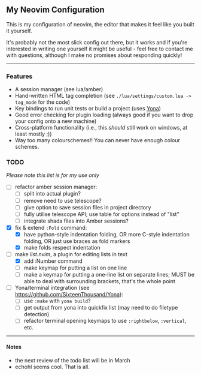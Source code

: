 ## My Neovim Configuration

This is my configuration of neovim, the editor that makes it feel like you 
built it yourself.

It's probably not the most slick config out there, but it works and if you're
interested in writing one yourself it might be useful - feel free to contact
me with questions, although I make no promises about responding quickly!

---

### Features

- A session manager (see lua/amber)
- Hand-written HTML tag completion (see `./lua/settings/custom.lua -> 
  tag_mode` for the code)
- Key bindings to run unit tests or build a project (uses 
  [Yona](https://github.com/SixteenThousand/Yona))
- Good error checking for plugin loading (always good if you want to drop 
  your config onto a new machine)
- Cross-platform functionality (i.e., this *should* still work on windows, 
  at least mostly ;))
- Way too many colourschemes!! You can never have enough colour schemes.


### TODO

*Please note this list is for my use only*
- [ ] refactor amber session manager:
    - [ ] split into actual plugin?
    - [ ] remove need to use telescope?
    - [ ] give option to save session files in project directory
    - [ ] fully utilise telescope API; use table for options instead of 
      "list"
    - [ ] integrate shada files into Amber sessions?
- [x] fix & extend `:Fold` command:
    - [x] have python-style indentation folding, OR more C-style indentation 
      folding, OR just use braces as fold markers
    - [x] make folds respect indentation
- [ ] make *list.nvim*, a plugin for editing lists in text
    - [x] add :Number command
    - [ ] make keymap for putting a list on one line
    - [ ] make a keymap for putting a one-line list on separate lines; MUST be 
      able to deal with surrounding brackets, that's the whole point
- [ ] Yona/terminal integration (see 
  <https://github.com/SixteenThousand/Yona>):
    - [ ] use `:make` with `yona build`?
    - [ ] get output from yona into quickfix list (may need to do filetype 
      detection)
    - [ ] refactor terminal opening keymaps to use `:rightbelow`, 
      `:vertical`, etc.

---

#### Notes

- the next review of the todo list will be in March
- echohl seems cool. That is all.
